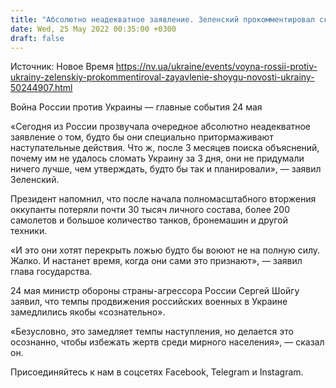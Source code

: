 ```yaml
---
title: "Абсолютно неадекватное заявление. Зеленский прокомментировал сказки Шойгу о «специальном замедления наступления»"
date: Wed, 25 May 2022 00:35:00 +0300
draft: false
---
```

Источник: Новое Время https://nv.ua/ukraine/events/voyna-rossii-protiv-ukrainy-zelenskiy-prokommentiroval-zayavlenie-shoygu-novosti-ukrainy-50244907.html


Война России против Украины — главные события 24 мая

«Сегодня из России прозвучала очередное абсолютно неадекватное заявление о том, будто бы они специально притормаживают наступательные действия. Что ж, после 3 месяцев поиска объяснений, почему им не удалось сломать Украину за 3 дня, они не придумали ничего лучше, чем утверждать, будто бы так и планировали», — заявил Зеленский.

Президент напомнил, что после начала полномасштабного вторжения оккупанты потеряли почти 30 тысяч личного состава, более 200 самолетов и большое количество танков, бронемашин и другой техники.

«И это они хотят перекрыть ложью будто бы воюют не на полную силу. Жалко. И настанет время, когда они сами это признают», — заявил глава государства.

24 мая министр обороны страны-агрессора России Сергей Шойгу заявил, что темпы продвижения российских военных в Украине замедлились якобы «сознательно».

«Безусловно, это замедляет темпы наступления, но делается это осознанно, чтобы избежать жертв среди мирного населения», — сказал он.

Присоединяйтесь к нам в соцсетях Facebook, Telegram и Instagram.
